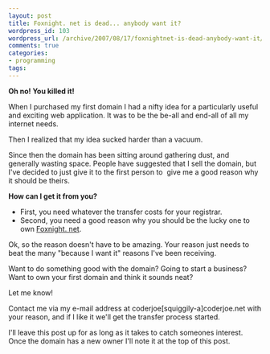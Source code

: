 ```yaml
---
layout: post
title: Foxnight. net is dead... anybody want it?
wordpress_id: 103
wordpress_url: /archive/2007/08/17/foxnightnet-is-dead-anybody-want-it/
comments: true
categories:
- programming
tags:
---
```


**Oh no! You killed it!**

When I purchased my first domain I had a nifty idea for a particularly useful and exciting web application. It was to be the be-all and end-all of all my internet needs.

Then I realized that my idea sucked harder than a vacuum.

Since then the domain has been sitting around gathering dust, and generally wasting space. People have suggested that I sell the domain, but I've decided to just give it to the first person to  give me a good reason why it should be theirs.

**How can I get it from you?**

- First, you need whatever the transfer costs for your registrar.
- Second, you need a good reason why you should be the lucky one to own [Foxnight. net](http://www.foxnight.net "Foxnight.net").

Ok, so the reason doesn't have to be amazing. Your reason just needs to beat the many "because I want it" reasons I've been receiving.

Want to do something good with the domain? Going to start a business? Want to own your first domain and think it sounds neat?

Let me know!

Contact me via my e-mail address at coderjoe[squiggily-a]coderjoe.net with your reason, and if I like it we'll get the transfer process started.

I'll leave this post up for as long as it takes to catch someones interest.  Once the domain has a new owner I'll note it at the top of this post.
